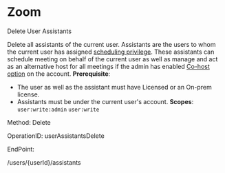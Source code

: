 #     Zoom


Delete User Assistants

Delete all assistants of the current user. Assistants are the users to whom the current user has assigned [scheduling privilege](https://support.zoom.us/hc/en-us/articles/201362803-Scheduling-Privilege). These assistants can schedule meeting on behalf of the current user as well as manage and act as an alternative host for all meetings if the admin has enabled [Co-host option](https://zoom.us/account/setting) on the account.
**Prerequisite**: 
* The user as well as the assistant must have Licensed or an On-prem license.
* Assistants must be under the current user's account.
**Scopes**: `user:write:admin` `user:write`
 

Method: Delete

OperationID: userAssistantsDelete

EndPoint:

/users/{userId}/assistants
